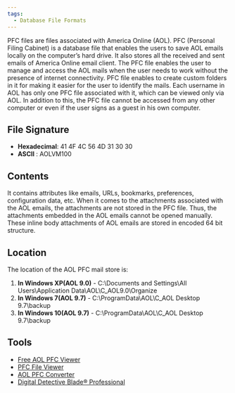 ```yaml
---
tags:
  - Database File Formats 
---
```

PFC files are files associated with America Online (AOL). PFC (Personal
Filing Cabinet) is a database file that enables the users to save AOL
emails locally on the computer’s hard drive. It also stores all the
received and sent emails of America Online email client. The PFC file
enables the user to manage and access the AOL mails when the user needs
to work without the presence of internet connectivity. PFC file enables
to create custom folders in it for making it easier for the user to
identify the mails. Each username in AOL has only one PFC file
associated with it, which can be viewed only via AOL. In addition to
this, the PFC file cannot be accessed from any other computer or even if
the user signs as a guest in his own computer.

## File Signature

- **Hexadecimal**: 41 4F 4C 56 4D 31 30 30
- **ASCII** : AOLVM100

## Contents

It contains attributes like emails, URLs, bookmarks, preferences,
configuration data, etc. When it comes to the attachments associated
with the AOL emails, the attachments are not stored in the PFC file.
Thus, the attachments embedded in the AOL emails cannot be opened
manually. These inline body attachments of AOL emails are stored in
encoded 64 bit structure.

## Location

The location of the AOL PFC mail store is:

1.  **In Windows XP(AOL 9.0)** - C:\Documents and Settings\All
    Users\Application Data\AOL\C_AOL9.0\Organize
2.  **In Windows 7(AOL 9.7)** - C:\ProgramData\AOL\C_AOL Desktop
    9.7\backup
3.  **In Windows 10(AOL 9.7)** - C:\ProgramData\AOL\C_AOL Desktop
    9.7\backup

## Tools

- [Free AOL PFC Viewer](http://www.systoolsgroup.com/aol-pfc-viewer/)
- [PFC File Viewer](http://datahelp.in/pfc/viewer.html)
- [AOL PFC Converter](https://www.systoolsgroup.com/aol-pfc-converter/)
- [Digital Detective Blade®
  Professional](http://www.digital-detective.net/digital-forensic-software/blade/)